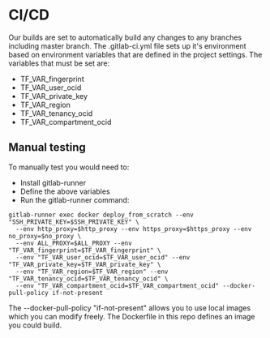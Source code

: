 # CI/CD 

Our builds are set to automatically build any changes to any branches including master branch. The 
.gitlab-ci.yml file sets up it's environment based on environment variables that are defined in the 
project settings. The variables that must be set are:
* TF_VAR_fingerprint
* TF_VAR_user_ocid
* TF_VAR_private_key
* TF_VAR_region
* TF_VAR_tenancy_ocid
* TF_VAR_compartment_ocid

## Manual testing
To manually test you would need to:
* Install gitlab-runner
* Define the above variables
* Run the gitlab-runner command:

```
gitlab-runner exec docker deploy_from_scratch --env "SSH_PRIVATE_KEY=$SSH_PRIVATE_KEY" \
  --env http_proxy=$http_proxy --env https_proxy=$https_proxy --env no_proxy=$no_proxy \
  --env ALL_PROXY=$ALL_PROXY --env "TF_VAR_fingerprint=$TF_VAR_fingerprint" \
  --env "TF_VAR_user_ocid=$TF_VAR_user_ocid" --env "TF_VAR_private_key=$TF_VAR_private_key" \
  --env "TF_VAR_region=$TF_VAR_region" --env "TF_VAR_tenancy_ocid=$TF_VAR_tenancy_ocid" \
  --env "TF_VAR_compartment_ocid=$TF_VAR_compartment_ocid" --docker-pull-policy if-not-present
```
The --docker-pull-policy "if-not-present" allows you to use local images which you can modify freely. The Dockerfile 
in this repo defines an image you could build.
